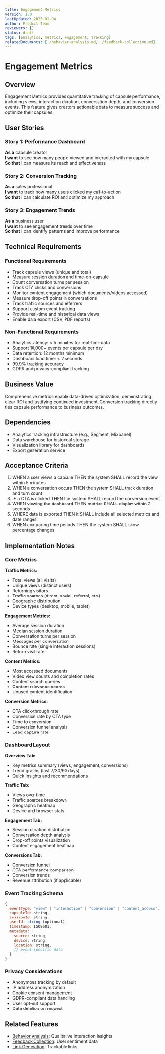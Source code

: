 ```yaml
---
title: Engagement Metrics
version: 1.0
lastUpdated: 2025-01-04
author: Product Team
reviewers: []
status: draft
tags: [analytics, metrics, engagement, tracking]
relatedDocuments: [./behavior-analysis.md, ./feedback-collection.md]
---
```


# Engagement Metrics

## Overview

Engagement Metrics provides quantitative tracking of capsule performance, including views, interaction duration, conversation depth, and conversion events. This feature gives creators actionable data to measure success and optimize their capsules.

## User Stories

### Story 1: Performance Dashboard
**As a** capsule creator  
**I want** to see how many people viewed and interacted with my capsule  
**So that** I can measure its reach and effectiveness

### Story 2: Conversion Tracking
**As a** sales professional  
**I want** to track how many users clicked my call-to-action  
**So that** I can calculate ROI and optimize my approach

### Story 3: Engagement Trends
**As a** business user  
**I want** to see engagement trends over time  
**So that** I can identify patterns and improve performance

## Technical Requirements

### Functional Requirements
- Track capsule views (unique and total)
- Measure session duration and time-on-capsule
- Count conversation turns per session
- Track CTA clicks and conversions
- Monitor content engagement (which documents/videos accessed)
- Measure drop-off points in conversations
- Track traffic sources and referrers
- Support custom event tracking
- Provide real-time and historical data views
- Enable data export (CSV, PDF reports)

### Non-Functional Requirements
- Analytics latency: < 5 minutes for real-time data
- Support 10,000+ events per capsule per day
- Data retention: 12 months minimum
- Dashboard load time: < 2 seconds
- 99.9% tracking accuracy
- GDPR and privacy-compliant tracking

## Business Value

Comprehensive metrics enable data-driven optimization, demonstrating clear ROI and justifying continued investment. Conversion tracking directly ties capsule performance to business outcomes.

## Dependencies

- Analytics tracking infrastructure (e.g., Segment, Mixpanel)
- Data warehouse for historical storage
- Visualization library for dashboards
- Export generation service

## Acceptance Criteria

1. WHEN a user views a capsule THEN the system SHALL record the view within 5 minutes
2. WHEN a conversation occurs THEN the system SHALL track duration and turn count
3. IF a CTA is clicked THEN the system SHALL record the conversion event
4. WHEN viewing the dashboard THEN metrics SHALL display within 2 seconds
5. WHERE data is exported THEN it SHALL include all selected metrics and date ranges
6. WHEN comparing time periods THEN the system SHALL show percentage changes

## Implementation Notes

### Core Metrics

**Traffic Metrics:**
- Total views (all visits)
- Unique views (distinct users)
- Returning visitors
- Traffic sources (direct, social, referral, etc.)
- Geographic distribution
- Device types (desktop, mobile, tablet)

**Engagement Metrics:**
- Average session duration
- Median session duration
- Conversation turns per session
- Messages per conversation
- Bounce rate (single interaction sessions)
- Return visit rate

**Content Metrics:**
- Most accessed documents
- Video view counts and completion rates
- Content search queries
- Content relevance scores
- Unused content identification

**Conversion Metrics:**
- CTA click-through rate
- Conversion rate by CTA type
- Time to conversion
- Conversion funnel analysis
- Lead capture rate

### Dashboard Layout

**Overview Tab:**
- Key metrics summary (views, engagement, conversions)
- Trend graphs (last 7/30/90 days)
- Quick insights and recommendations

**Traffic Tab:**
- Views over time
- Traffic sources breakdown
- Geographic heatmap
- Device and browser stats

**Engagement Tab:**
- Session duration distribution
- Conversation depth analysis
- Drop-off points visualization
- Content engagement heatmap

**Conversions Tab:**
- Conversion funnel
- CTA performance comparison
- Conversion trends
- Revenue attribution (if applicable)

### Event Tracking Schema

```javascript
{
  eventType: "view" | "interaction" | "conversion" | "content_access",
  capsuleId: string,
  sessionId: string,
  userId: string (optional),
  timestamp: ISO8601,
  metadata: {
    source: string,
    device: string,
    location: string,
    // event-specific data
  }
}
```

### Privacy Considerations

- Anonymous tracking by default
- IP address anonymization
- Cookie consent management
- GDPR-compliant data handling
- User opt-out support
- Data deletion on request

## Related Features

- [Behavior Analysis](./behavior-analysis.md): Qualitative interaction insights
- [Feedback Collection](./feedback-collection.md): User sentiment data
- [Link Generation](../deployment-sharing/link-generation.md): Trackable links
